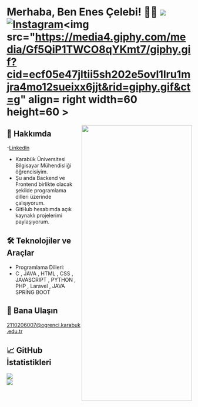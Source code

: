 # Merhaba, Ben Enes Çelebi! 👋🏼  [![](https://visitcount.itsvg.in/api?id=enescelebii&icon=7&color=1)](https://visitcount.itsvg.in)  [![Instagram](https://img.shields.io/badge/Instagram-%23E4405F.svg?logo=Instagram&logoColor=white)](https://instagram.com/enescelebi__)<img src="https://media4.giphy.com/media/Gf5QiP1TWCO8qYKmt7/giphy.gif?cid=ecf05e47jltii5sh202e5ovl1lru1mjra4mo12sueixx6jjt&rid=giphy.gif&ct=g" align= right width=60 height=60 >
<img src="https://media3.giphy.com/media/fmkYSBlJt3XjNF6p9c/giphy.gif?cid=ecf05e47b1vhi2z0w5zhz2btg68h3fbdzugld9fj7ruh1nck&rid=giphy.gif&ct=g" align="right" width="300" height="750">

## 🚀 Hakkımda
-[Linkedln](https://www.linkedin.com/in/enes-%C3%A7elebi-940508286/)
- Karabük Üniversitesi Bilgisayar Mühendisliği öğrencisiyim.
- Şu anda Backend ve Frontend birlikte olacak şekilde programlama dilleri üzerinde çalışıyorum.
- GitHub hesabımda açık kaynaklı projelerimi paylaşıyorum.

## 🛠️ Teknolojiler ve Araçlar
- Programlama Dilleri: 
- C , JAVA , HTML , CSS , JAVASCRIPT , PYTHON , PHP , Laravel , JAVA SPRİNG BOOT
## 📱 Bana Ulaşın

[2110206007@ogrenci.karabuk.edu.tr](mailto:2110206007@ogrenci.karabuk.edu.tr)

## 📈 GitHub İstatistikleri
![](https://github-readme-streak-stats.herokuapp.com/?user=enescelebii&theme=radical&hide_border=false)<br/>
![](https://github-readme-stats.vercel.app/api/top-langs/?username=enescelebii&theme=radical&hide_border=false&include_all_commits=true&count_private=false&layout=compact)
